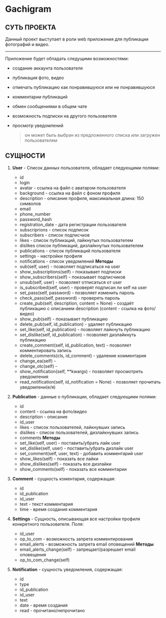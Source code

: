 ﻿# Gachigram

## СУТЬ ПРОЕКТА

Данный проект выступает в роли web приложения для публикации фотографий и видео.
***
Приложение будет обладать следущими возможностями:
* создание аккаунта пользователя
* публикация фото, видео 
* отмечать публикацию как понравившуюся или не понравившуюся
* комментарии публикаций
* обмен сообщениями в общем чате
* возможность подписки на другого пользователя
* просмотр уведомлений


  > он может быть выбран из предложенного списка или загружен пользователем

## СУЩНОСТИ
1. **User** - Список данных пользователя, обладает следующими полями:
    * id
    * login
    * avatar - ссылка на файл с аватаром пользователя
    * background - ссылка на файл с фоном профиля
    * description - описание профиля, максимальная длина: 150 символов
    * email 
    * phone_number
    * password_hash
    * registration_date - дата регистрации пользователя
    * subscriprions - список подписок
    * subscribers - список подписчков
    * likes - список публикаций, лайкнутых пользователем
    * dislikes список публикаций, дизлайкнутых пользователем
    * publications - список публикаций пользователя
    * settings - настройки профиля
    * notifications - список уведомлений
    **Методы**
    * sub(self, user) - позволяет подписаться на user
    * show_subscriptions(self) - показывает подписки
    * show_subscribers(self) - показывает подписчиков
    * unsub(self, user) - позволяет отписаться от user
    * is_subscribed(self, user) - проверят подписан ли self на user
    * set_pass(self, password) - позволяет изменить пароль
    * check_pass(self, password) - проверять пароль
    * create_pub(self, description, content = None) - создаёт публикацию с описанием description (content - ссылка на фото/видео)
    * show_pub(self) - показывает публикацию
    * delete_pub(self, id_publication) - удаляет публикацию
    * set_like(self, id_publication) - позволяет лайкнуть публикацию
    * set_dislike(self, id_publication) - позволяет дизлайкнуть публикацию
    * create_comment(self, id_publication, text) - позволяет комментировать запись
    * delete_comments(cls, id_comment) - удаление комментария
    * change_ea(self) - 
    * change_otc(self) - 
    * show_notification(self, **kwargs) - позволяет просмотреть уведомления
    * read_notification(self, id_notification = None) - позволяет прочитать уведомлени(е/я)
    
2. **Publication** - данные о публикации, обладает следующими полями:
    * id 
    * content - ссылка на фото/видео
    * description - описание
    * id_user 
    * likes - список пользователей, лайкнувших запись
    * dislikes - список пользователей, дизлайкнувших запись
    * comments
    **Методы**
    * set_like(self, user) - поставить/убрать лайк user
    * set_dislike(self, user) - поставить/убрать дизлайк user
    * set_comment(self, user, text) - добавить комментарий user
    * show_likes(self) - показать все лайки
    * show_dislikes(self) - показать все дизлайки
    * show_comments(self) - показать все комментарии
    
3. **Comment** - сущность коментария, содержащая:
    * id
    * id_publication
    * id_user
    * text - текст комментария
    * time - время создания комментария
    
4. **Settings** - Сущность, описывающая все настройки профиля конкретного пользователя. Поля:
    * id_user
    * op_to_com - возможность запрета комментирования
    * email_alerts - возможность запрета email оповещений
    **Методы**
    * email_alerts_change(self) - запрещает/разрешает email оповещения
    * op_to_com_change(self)
    
5. **Notification** - сущность уведомления, содержащая:
    * id
    * type
    * id_publication
    * id_user
    * text 
    * date - время создания
    * read - прочитано/непрочитано



